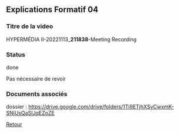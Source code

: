 ## Explications Formatif 04

### Titre de la video
HYPERMÉDIA II-20221113_**211838**-Meeting Recording
### Status
done

Pas nécessaire de revoir
### Documents associés
dossier : https://drive.google.com/drive/folders/1Ti9ETjhXSyCwxmK-SNjUsQaSIJqEZoZE


[Retour](./Cours04.md)
